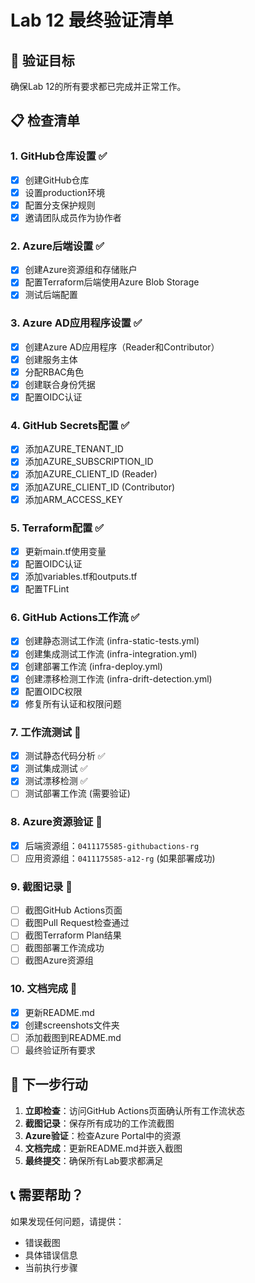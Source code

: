 # Lab 12 最终验证清单

## 🎯 验证目标
确保Lab 12的所有要求都已完成并正常工作。

## 📋 检查清单

### 1. GitHub仓库设置 ✅
- [x] 创建GitHub仓库
- [x] 设置production环境
- [x] 配置分支保护规则
- [x] 邀请团队成员作为协作者

### 2. Azure后端设置 ✅
- [x] 创建Azure资源组和存储账户
- [x] 配置Terraform后端使用Azure Blob Storage
- [x] 测试后端配置

### 3. Azure AD应用程序设置 ✅
- [x] 创建Azure AD应用程序（Reader和Contributor）
- [x] 创建服务主体
- [x] 分配RBAC角色
- [x] 创建联合身份凭据
- [x] 配置OIDC认证

### 4. GitHub Secrets配置 ✅
- [x] 添加AZURE_TENANT_ID
- [x] 添加AZURE_SUBSCRIPTION_ID
- [x] 添加AZURE_CLIENT_ID (Reader)
- [x] 添加AZURE_CLIENT_ID (Contributor)
- [x] 添加ARM_ACCESS_KEY

### 5. Terraform配置 ✅
- [x] 更新main.tf使用变量
- [x] 配置OIDC认证
- [x] 添加variables.tf和outputs.tf
- [x] 配置TFLint

### 6. GitHub Actions工作流 ✅
- [x] 创建静态测试工作流 (infra-static-tests.yml)
- [x] 创建集成测试工作流 (infra-integration.yml)
- [x] 创建部署工作流 (infra-deploy.yml)
- [x] 创建漂移检测工作流 (infra-drift-detection.yml)
- [x] 配置OIDC权限
- [x] 修复所有认证和权限问题

### 7. 工作流测试 🔄
- [x] 测试静态代码分析 ✅
- [x] 测试集成测试 ✅
- [x] 测试漂移检测 ✅
- [ ] 测试部署工作流 (需要验证)

### 8. Azure资源验证 🔄
- [x] 后端资源组：`0411175585-githubactions-rg`
- [ ] 应用资源组：`0411175585-a12-rg` (如果部署成功)

### 9. 截图记录 🔄
- [ ] 截图GitHub Actions页面
- [ ] 截图Pull Request检查通过
- [ ] 截图Terraform Plan结果
- [ ] 截图部署工作流成功
- [ ] 截图Azure资源组

### 10. 文档完成 🔄
- [x] 更新README.md
- [x] 创建screenshots文件夹
- [ ] 添加截图到README.md
- [ ] 最终验证所有要求

## 🚀 下一步行动

1. **立即检查**：访问GitHub Actions页面确认所有工作流状态
2. **截图记录**：保存所有成功的工作流截图
3. **Azure验证**：检查Azure Portal中的资源
4. **文档完成**：更新README.md并嵌入截图
5. **最终提交**：确保所有Lab要求都满足

## 📞 需要帮助？

如果发现任何问题，请提供：
- 错误截图
- 具体错误信息
- 当前执行步骤 